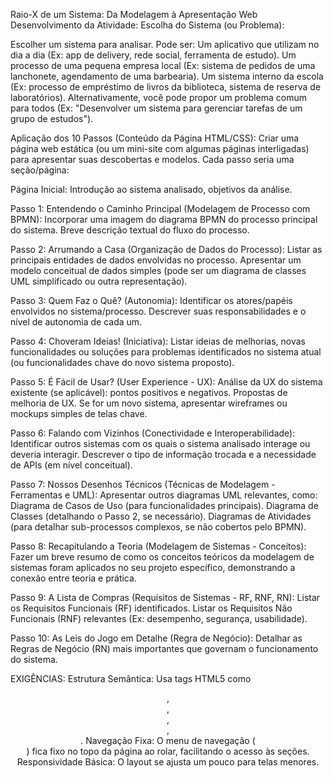 Raio-X de um Sistema: Da Modelagem à Apresentação Web
Desenvolvimento da Atividade:
Escolha do Sistema (ou Problema):


Escolher um sistema para analisar. Pode ser:
Um aplicativo que utilizam no dia a dia (Ex: app de delivery, rede social, ferramenta de estudo).
Um processo de uma pequena empresa local (Ex: sistema de pedidos de uma lanchonete, agendamento de uma barbearia).
Um sistema interno da escola (Ex: processo de empréstimo de livros da biblioteca, sistema de reserva de laboratórios).
Alternativamente, você pode propor um problema comum para todos (Ex: "Desenvolver um sistema para gerenciar tarefas de um grupo de estudos").

Aplicação dos 10 Passos (Conteúdo da Página HTML/CSS): Criar uma página web estática (ou um mini-site com algumas páginas interligadas) para apresentar suas descobertas e modelos. Cada passo seria uma seção/página:


Página Inicial: Introdução ao sistema analisado, objetivos da análise.

Passo 1: Entendendo o Caminho Principal (Modelagem de Processo com BPMN):
Incorporar uma imagem do diagrama BPMN do processo principal do sistema.
Breve descrição textual do fluxo do processo.


Passo 2: Arrumando a Casa (Organização de Dados do Processo):
Listar as principais entidades de dados envolvidas no processo.
Apresentar um modelo conceitual de dados simples (pode ser um diagrama de classes UML simplificado ou outra representação).

Passo 3: Quem Faz o Quê? (Autonomia):
Identificar os atores/papéis envolvidos no sistema/processo.
Descrever suas responsabilidades e o nível de autonomia de cada um.

Passo 4: Choveram Ideias! (Iniciativa):
Listar ideias de melhorias, novas funcionalidades ou soluções para problemas identificados no sistema atual (ou funcionalidades chave do novo sistema proposto).

Passo 5: É Fácil de Usar? (User Experience - UX):
Análise da UX do sistema existente (se aplicável): pontos positivos e negativos.
Propostas de melhoria de UX. Se for um novo sistema, apresentar wireframes ou mockups simples de telas chave.

Passo 6: Falando com Vizinhos (Conectividade e Interoperabilidade):
Identificar outros sistemas com os quais o sistema analisado interage ou deveria interagir.
Descrever o tipo de informação trocada e a necessidade de APIs (em nível conceitual).

Passo 7: Nossos Desenhos Técnicos (Técnicas de Modelagem - Ferramentas e UML):
Apresentar outros diagramas UML relevantes, como:
Diagrama de Casos de Uso (para funcionalidades principais).
Diagrama de Classes (detalhando o Passo 2, se necessário).
Diagramas de Atividades (para detalhar sub-processos complexos, se não cobertos pelo BPMN).



Passo 8: Recapitulando a Teoria (Modelagem de Sistemas - Conceitos):
Fazer um breve resumo de como os conceitos teóricos da modelagem de sistemas foram aplicados no seu projeto específico, demonstrando a conexão entre teoria e prática.

Passo 9: A Lista de Compras (Requisitos de Sistemas - RF, RNF, RN):
Listar os Requisitos Funcionais (RF) identificados.
Listar os Requisitos Não Funcionais (RNF) relevantes (Ex: desempenho, segurança, usabilidade).

Passo 10: As Leis do Jogo em Detalhe (Regra de Negócio):
Detalhar as Regras de Negócio (RN) mais importantes que governam o funcionamento do sistema.

EXIGÊNCIAS:
Estrutura Semântica: Usa tags HTML5 como <header>, <nav>, <main>, <section>, <footer>.
Navegação Fixa: O menu de navegação (<nav>) fica fixo no topo da página ao rolar, facilitando o acesso às seções.
Responsividade Básica: O layout se ajusta um pouco para telas menores.

